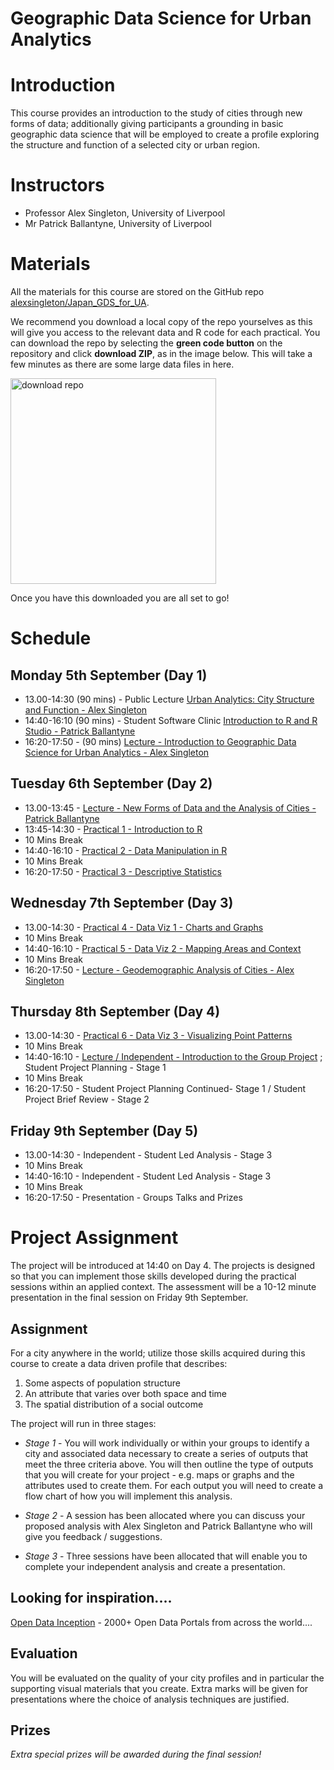 # Geographic Data Science for Urban Analytics

# Introduction

This course provides an introduction to the study of cities through new forms of data; additionally giving participants a grounding in basic geographic data science that will be employed to create a profile exploring the structure and function of a selected city or urban region.

# Instructors

-   Professor Alex Singleton, University of Liverpool
-   Mr Patrick Ballantyne, University of Liverpool

# Materials

All the materials for this course are stored on the GitHub repo [alexsingleton/Japan_GDS_for_UA](https://github.com/alexsingleton/Japan_GDS_for_UA). 

We recommend you download a local copy of the repo yourselves as this will give you access to the relevant data and R code for each practical. You can download the repo by selecting the **green code button** on the repository and click **download ZIP**, as in the image below. This will take a few minutes as there are some large data files in here.

<img width="329" alt="download repo" src="https://user-images.githubusercontent.com/43341895/184627254-899b36b7-4e0c-41f0-aef3-963bc4cbe902.png">

Once you have this downloaded you are all set to go! 


# Schedule

## Monday 5th September (Day 1)

-   13.00-14:30 (90 mins) - Public Lecture [Urban Analytics: City Structure and Function - Alex Singleton](https://github.com/alexsingleton/Japan_GDS_for_UA/blob/main/Lectures/Urban_Analytics_City_Structure_and_Function.pptx)
-   14:40-16:10 (90 mins) - Student Software Clinic [Introduction to R and R Studio - Patrick Ballantyne]()
-   16:20-17:50 - (90 mins) [Lecture - Introduction to Geographic Data Science for Urban Analytics - Alex Singleton](https://github.com/alexsingleton/Japan_GDS_for_UA/blob/main/Lectures/GDS_UA.pptx)

## Tuesday 6th September (Day 2)

-   13.00-13:45 - [Lecture - New Forms of Data and the Analysis of Cities - Patrick Ballantyne](https://github.com/alexsingleton/Japan_GDS_for_UA/blob/main/Lectures/Urban_Analytics_New_Forms_of_Data.pptx)
-   13:45-14:30 - [Practical 1 - Introduction to R](https://github.com/alexsingleton/Japan_GDS_for_UA/tree/main/Practical%201%20-%20Introduction_to_R)
-   10 Mins Break
-   14:40-16:10 - [Practical 2 - Data Manipulation in R](https://github.com/alexsingleton/Japan_GDS_for_UA/tree/main/Practical%202%20-%20Data%20Manipulation_in_R)
-   10 Mins Break
-   16:20-17:50 - [Practical 3 - Descriptive Statistics](https://github.com/alexsingleton/Japan_GDS_for_UA/tree/main/Practical%203%20-%20Descriptive_statistics)

## Wednesday 7th September (Day 3)

-   13.00-14:30 - [Practical 4 - Data Viz 1 - Charts and Graphs](https://github.com/alexsingleton/Japan_GDS_for_UA/tree/main/Practical%204%20-%20Charts_and_Graphs)
-   10 Mins Break
-   14:40-16:10 - [Practical 5 - Data Viz 2 - Mapping Areas and Context](https://github.com/alexsingleton/Japan_GDS_for_UA/tree/main/Practical%205%20-%20Mapping_Areas_and_Context)
-   10 Mins Break
-   16:20-17:50 - [Lecture - Geodemographic Analysis of Cities - Alex Singleton](https://github.com/alexsingleton/Japan_GDS_for_UA/blob/main/Lectures/Geodemographic_Analysis_of_Cities.pptx)

## Thursday 8th September (Day 4)

-   13.00-14:30 - [Practical 6 - Data Viz 3 - Visualizing Point Patterns](https://github.com/alexsingleton/Japan_GDS_for_UA/tree/main/Practical%206%20-%20Visualizing_Point_Patterns)
-   10 Mins Break
-   14:40-16:10 - [Lecture / Independent - Introduction to the Group Project]() ; Student Project Planning - Stage 1
-   10 Mins Break
-   16:20-17:50 - Student Project Planning Continued- Stage 1 / Student Project Brief Review - Stage 2

## Friday 9th September (Day 5)

-   13.00-14:30 - Independent - Student Led Analysis - Stage 3
-   10 Mins Break
-   14:40-16:10 - Independent - Student Led Analysis - Stage 3
-   10 Mins Break
-   16:20-17:50 - Presentation - Groups Talks and Prizes

# Project Assignment

The project will be introduced at 14:40 on Day 4. The projects is designed so that you can implement those skills developed during the practical sessions within an applied context. The assessment will be a 10-12 minute presentation in the final session on Friday 9th September.

## Assignment

For a city anywhere in the world; utilize those skills acquired during this course to create a data driven profile that describes:

1.  Some aspects of population structure
2.  An attribute that varies over both space and time
3.  The spatial distribution of a social outcome

The project will run in three stages:

-   *Stage 1* - You will work individually or within your groups to identify a city and associated data necessary to create a series of outputs that meet the three criteria above. You will then outline the type of outputs that you will create for your project - e.g. maps or graphs and the attributes used to create them. For each output you will need to create a flow chart of how you will implement this analysis.

-   *Stage 2* - A session has been allocated where you can discuss your proposed analysis with Alex Singleton and Patrick Ballantyne who will give you feedback / suggestions.

-   *Stage 3* - Three sessions have been allocated that will enable you to complete your independent analysis and create a presentation.

## Looking for inspiration....

[Open Data Inception](https://opendatainception.io/) - 2000+ Open Data Portals from across the world....

## Evaluation

You will be evaluated on the quality of your city profiles and in particular the supporting visual materials that you create. Extra marks will be given for presentations where the choice of analysis techniques are justified.

## Prizes

*Extra special prizes will be awarded during the final session!*
